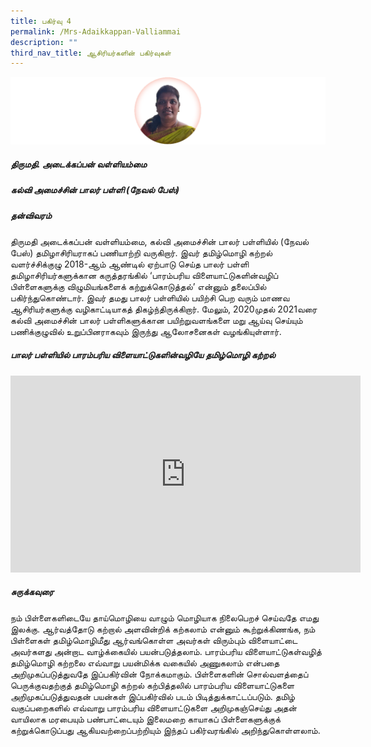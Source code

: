 ```yaml
---
title: பகிர்வு 4
permalink: /Mrs-Adaikkappan-Valliammai
description: ""
third_nav_title: ஆசிரியர்களின் பகிர்வுகள்
---
```

![](/images/Mrs%20Adaikkappan%20Valliammai.png)
##### **திருமதி. அடைக்கப்பன் வள்ளியம்மை**
##### கல்வி அமைச்சின் பாலர் பள்ளி (நேவல் பேஸ்)
##### தன்விவரம்
திருமதி அடைக்கப்பன் வள்ளியம்மை, கல்வி அமைச்சின் பாலர் பள்ளியில் (நேவல் பேஸ்) தமிழாசிரியராகப் பணியாற்றி வருகிறார். இவர் தமிழ்மொழி கற்றல் வளர்ச்சிக்குழு 2018-ஆம் ஆண்டில் ஏற்பாடு செய்த பாலர் பள்ளி தமிழாசிரியர்களுக்கான கருத்தரங்கில் ‘பாரம்பரிய விளையாட்டுகளின்வழிப் பிள்ளைகளுக்கு விழுமியங்களைக் கற்றுக்கொடுத்தல்’ என்னும் தலைப்பில் பகிர்ந்துகொண்டார். இவர் தமது பாலர் பள்ளியில் பயிற்சி பெற வரும் மாணவ ஆசிரியர்களுக்கு வழிகாட்டியாகத் திகழ்ந்திருக்கிறார். மேலும், 2020முதல் 2021வரை கல்வி அமைச்சின் பாலர் பள்ளிகளுக்கான பயிற்றுவளங்களை மறு ஆய்வு செய்யும் பணிக்குழுவில் உறுப்பினராகவும் இருந்து ஆலோசனைகள் வழங்கியுள்ளார்.

##### பாலர் பள்ளியில் பாரம்பரிய விளையாட்டுகளின்வழியே தமிழ்மொழி கற்றல் 

<iframe width="560" height="315" src="https://www.youtube.com/embed/s1kAxQDkAQI?controls=0" title="YouTube video player" frameborder="0" allow="accelerometer; autoplay; clipboard-write; encrypted-media; gyroscope; picture-in-picture" allowfullscreen></iframe>

##### சுருக்கவுரை
நம் பிள்ளைகளிடையே தாய்மொழியை வாழும் மொழியாக நிலைபெறச் செய்வதே எமது இலக்கு. ஆர்வத்தோடு கற்றால் அளவின்றிக் கற்கலாம் என்னும் கூற்றுக்கிணங்க, நம் பிள்ளைகள் தமிழ்மொழிமீது ஆர்வங்கொள்ள அவர்கள் விரும்பும் விளையாட்டை அவர்களது அன்றாட வாழ்க்கையில் பயன்படுத்தலாம். பாரம்பரிய விளையாட்டுகள்வழித் தமிழ்மொழி கற்றலை எவ்வாறு பயன்மிக்க வகையில் அணுகலாம் என்பதை அறிமுகப்படுத்துவதே இப்பகிர்வின் நோக்கமாகும். பிள்ளைகளின் சொல்வளத்தைப் பெருக்குவதற்குத் தமிழ்மொழி கற்றல் கற்பித்தலில் பாரம்பரிய விளையாட்டுகளை அறிமுகப்படுத்துவதன் பயன்கள் இப்பகிர்வில் படம் பிடித்துக்காட்டப்படும். தமிழ் வகுப்பறைகளில் எவ்வாறு பாரம்பரிய விளையாட்டுகளை அறிமுகஞ்செய்து அதன் வாயிலாக மரபையும் பண்பாட்டையும் இலைமறை காயாகப் பிள்ளைகளுக்குக் கற்றுக்கொடுப்பது ஆகியவற்றைப்பற்றியும் இந்தப் பகிர்வரங்கில் அறிந்துகொள்ளலாம்.